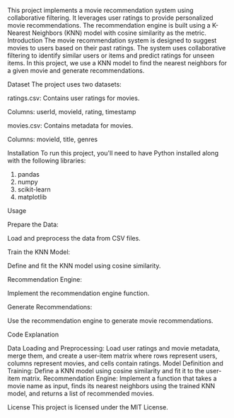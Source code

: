 This project implements a movie recommendation system using collaborative filtering. It leverages user ratings to provide personalized movie recommendations. The recommendation engine is built using a K-Nearest Neighbors (KNN) model with cosine similarity as the metric.
Introduction
The movie recommendation system is designed to suggest movies to users based on their past ratings. The system uses collaborative filtering to identify similar users or items and predict ratings for unseen items. In this project, we use a KNN model to find the nearest neighbors for a given movie and generate recommendations.

Dataset
The project uses two datasets:

ratings.csv: Contains user ratings for movies.

Columns: userId, movieId, rating, timestamp

movies.csv: Contains metadata for movies.

Columns: movieId, title, genres


Installation
To run this project, you'll need to have Python installed along with the following libraries:
1.	pandas
2.	numpy
3.	scikit-learn
4.	matplotlib


Usage

Prepare the Data:

Load and preprocess the data from CSV files.

Train the KNN Model:

Define and fit the KNN model using cosine similarity.

Recommendation Engine:

Implement the recommendation engine function.

Generate Recommendations:

Use the recommendation engine to generate movie recommendations.

Code Explanation

Data Loading and Preprocessing:
Load user ratings and movie metadata, merge them, and create a user-item matrix where rows represent users, columns represent movies, and cells contain ratings.
Model Definition and Training:
Define a KNN model using cosine similarity and fit it to the user-item matrix.
Recommendation Engine:
Implement a function that takes a movie name as input, finds its nearest neighbors using the trained KNN model, and returns a list of recommended movies.

License
This project is licensed under the MIT License.
